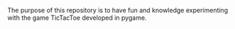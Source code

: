 The purpose of this repository is to have fun and knowledge experimenting with the game
TicTacToe developed in pygame.
